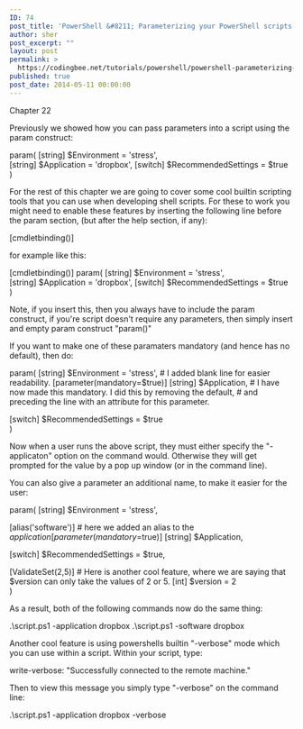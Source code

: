 ```yaml
---
ID: 74
post_title: 'PowerShell &#8211; Parameterizing your PowerShell scripts'
author: sher
post_excerpt: ""
layout: post
permalink: >
  https://codingbee.net/tutorials/powershell/powershell-parameterizing-your-powershell-scripts
published: true
post_date: 2014-05-11 00:00:00
---
```

Chapter 22

Previously we showed how you can pass parameters into a script using the param construct: 

param(
[string] $Environment = 'stress',			
[string] $Application = 'dropbox',
[switch] $RecommendedSettings = $true		
)

For the rest of this chapter we are going to cover some cool builtin scripting tools that you can use when developing shell scripts. 
For these to work you might need to enable these features by inserting the following line before 
the param section, (but after the help section, if any):

[cmdletbinding()]

for example like this:

[cmdletbinding()]
param(
[string] $Environment = 'stress',			
[string] $Application = 'dropbox',
[switch] $RecommendedSettings = $true		
)


Note, if you insert this, then you always have to include the param construct, if you're script doesn't require any parameters, then simply insert
and empty param construct "param()" 

If you want to make one of these paramaters mandatory (and hence has no default), then do:

param(
[string] $Environment = 'stress',
									# I added blank line for easier readability.
[parameter(mandatory=$true)]
[string] $Application,				# I have now made this mandatory. I did this by removing the default, 
									# and preceding the line with an attribute for this parameter. 

[switch] $RecommendedSettings = $true		
)
 
 
Now when a user runs the above script, they must either specify the "-applicaton" option on the command would. Otherwise they will get prompted
for the value by a pop up window (or in the command line).

You can also give a parameter an additional name, to make it easier for the user:

   
param(
[string] $Environment = 'stress',

[alias('software')]					# here we added an alias to the $application				
[parameter(mandatory=$true)]
[string] $Application,				

[switch] $RecommendedSettings = $true,

[ValidateSet(2,5)]			# Here is another cool feature, where we are saying that $version can only take the values of 2 or 5.
[int] $version = 2		
)
 
As a result, both of the following commands now do the same thing:

.\script.ps1 -application dropbox 
.\script.ps1 -software dropbox 
 
 
Another cool feature is using powershells builtin "-verbose" mode which you can use within a script. Within your script, type:

write-verbose: "Successfully connected to the remote machine." 
 
Then to view this message you simply type "-verbose" on the command line:

.\script.ps1 -application dropbox -verbose